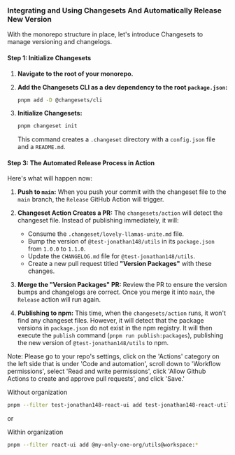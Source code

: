 

### **Integrating and Using Changesets And Automatically Release New Version**

With the monorepo structure in place, let's introduce Changesets to manage versioning and changelogs.

#### **Step 1: Initialize Changesets**

1.  **Navigate to the root of your monorepo.**

2.  **Add the Changesets CLI as a dev dependency to the root `package.json`:**
    ```bash
    pnpm add -D @changesets/cli
    ```

3.  **Initialize Changesets:**
    ```bash
    pnpm changeset init
    ```
    This command creates a `.changeset` directory with a `config.json` file and a `README.md`.


#### **Step 3: The Automated Release Process in Action**

Here's what will happen now:

1.  **Push to `main`:** When you push your commit with the changeset file to the `main` branch, the `Release` GitHub Action will trigger.

2.  **Changeset Action Creates a PR:** The `changesets/action` will detect the changeset file. Instead of publishing immediately, it will:
    *   Consume the `.changeset/lovely-llamas-unite.md` file.
    *   Bump the version of `@test-jonathan148/utils` in its `package.json` from `1.0.0` to `1.1.0`.
    *   Update the `CHANGELOG.md` file for `@test-jonathan148/utils`.
    *   Create a new pull request titled **"Version Packages"** with these changes.

3.  **Merge the "Version Packages" PR:** Review the PR to ensure the version bumps and changelogs are correct. Once you merge it into `main`, the `Release` action will run again.

4.  **Publishing to npm:** This time, when the `changesets/action` runs, it won't find any changeset files. However, it will detect that the package versions in `package.json` do not exist in the npm registry. It will then execute the `publish` command (`pnpm run publish:packages`), publishing the new version of `@test-jonathan148/utils` to npm.


Note: Please go to your repo's settings, click on the 'Actions' category on the left side that is under 'Code and automation', scroll down to 'Workflow permissions', select 'Read and write permissions', click 'Allow Github Actions to create and approve pull requests', and click 'Save.'

Without organization
 ```bash
pnpm --filter test-jonathan148-react-ui add test-jonathan148-react-utils@workspace:*
```

or

Within organization
 ```bash
pnpm --filter react-ui add @my-only-one-org/utils@workspace:*
```